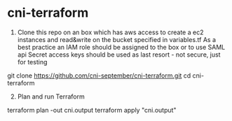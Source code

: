 # cni-terraform

1) Clone this repo on an box which has aws access to create a ec2 instances and read&write on the bucket specified in variables.tf
As a best practice an IAM role should be assigned to the box or to use SAML api
Secret access keys should be used as last resort - not secure, just for testing

git clone https://github.com/cni-september/cni-terraform.git
cd cni-terraform

2) Plan and run Terraform 

terraform plan -out cni.output
terraform apply "cni.output"

